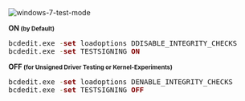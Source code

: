 <img src="https://icompile.eladkarako.com/_uploads/2014/10/windows-7-test-mode.png" alt="windows-7-test-mode" class="alignnone size-full wp-image-1964" />
<!--more-->


<br/>

<strong>ON<small> (by Default)</small></strong>
<pre>
bcdedit.exe <span style='color:#808030; '>-</span><span style='color:#800000; font-weight:bold; '>set</span> loadoptions DDISABLE_INTEGRITY_CHECKS
bcdedit.exe <span style='color:#808030; '>-</span><span style='color:#800000; font-weight:bold; '>set</span> TESTSIGNING <span style='color:#800000; font-weight:bold; '>ON</span>
</pre>

<strong>OFF<small> (for Unsigned Driver Testing or Kernel-Experiments)</small></strong>
<pre>
bcdedit.exe <span style='color:#808030; '>-</span><span style='color:#800000; font-weight:bold; '>set</span> loadoptions DENABLE_INTEGRITY_CHECKS
bcdedit.exe <span style='color:#808030; '>-</span><span style='color:#800000; font-weight:bold; '>set</span> TESTSIGNING <span style='color:#800000; font-weight:bold; '>OFF</span>
</pre>